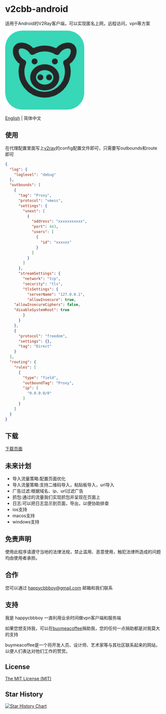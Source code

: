 # v2cbb-android
适用于Android的V2Ray客户端，可以实现匿名上网，远程访问，vpn等方案

![256](./assets/256.png)

[English](README_EN.md) | 简体中文

## 使用

在代理配置里面写上[v2ray](https://v2ray.com/)的config配置文件即可，只需要写outbounds和route即可

```json
{
  "log": {
    "loglevel": "debug"
  },
  "outbounds": [
    {
      "tag": "Proxy",
      "protocol": "vmess",
      "settings": {
        "vnext": [
          {
            "address": "xxxxxxxxxxx",
            "port": 443,
            "users": [
              {
                "id": "xxxxxx"
              }
            ]
          }
        ]
      },
      "streamSettings": {
        "network": "tcp",
        "security": "tls",
        "tlsSettings": {
          "serverName": "127.0.0.1",
          "allowInsecure": true,
    "allowInsecureCiphers": false,
    "disableSystemRoot": true
        }
      }
    },
    {
      "protocol": "freedom",
      "settings": {},
      "tag": "Direct"
    }
  ],
  "routing": {
    "rules": [
      {
        "type": "field",
        "outboundTag": "Proxy",
        "ip": [
          "0.0.0.0/0"
        ]
      }
    ]
  }
}
```
## 下载

[下载页面](https://github.com/happycbbboy/v2cbb-android/releases)

## 未来计划

- 导入流量策略:配置页面优化
- 导入流量策略:支持二维码导入，粘贴板导入，url导入
- 广告过滤:根据域名、ip、url过滤广告
- 抓包:通过的流量我们实现抓包并呈现在页面上
- 日志:可以把日志显示到页面，导出，以便协助排查
- ios支持
- macos支持
- windows支持

## 免责声明

使用此程序请遵守当地的法律法规，禁止滥用、恶意使用，触犯法律所造成的问题均由使用者承担。

## 合作

您可以通过 happycbbboy@gmail.com 邮箱和我们联系

## 支持

我是 happycbbboy 一直利用业余时间做vpn客户端和服务端

如果您想支持我，可以在[buymeacoffee](https://www.buymeacoffee.com/happycbbboy)捐助我，您的任何一点捐助都是对我莫大的支持

buymeacoffee是一个将开发人员、设计师、艺术家等与其社区联系起来的网站，以便人们表达对他们工作的赞赏。

## License

[The MIT License (MIT)](https://github.com/happycbbboy/v2cbb-android/blob/main/LICENSE)

## Star History

<a href="https://star-history.com/#happycbbboy/v2cbb-android&Date">
  <picture>
    <source media="(prefers-color-scheme: dark)" srcset="https://api.star-history.com/svg?repos=happycbbboy/v2cbb-android&type=Date&theme=dark" />
    <source media="(prefers-color-scheme: light)" srcset="https://api.star-history.com/svg?repos=happycbbboy/v2cbb-android&type=Date" />
    <img alt="Star History Chart" src="https://api.star-history.com/svg?repos=happycbbboy/v2cbb-android&type=Date" />
  </picture>
</a>

